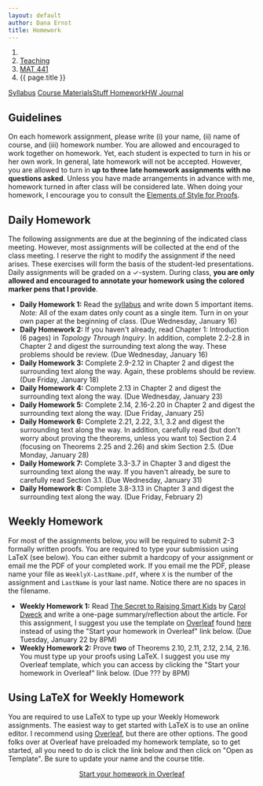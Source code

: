 ```yaml
---
layout: default
author: Dana Ernst
title: Homework
---
```


<ol class="breadcrumb">
  <li><a href="/"><i class="fa fa-home"></i></a></li>
  <li><a href="/teaching/">Teaching</a></li>
  <li><a href="/teaching/mat441s19">MAT 441</a></li>
  <li class="active">{{ page.title }}</li>
</ol>

<div class="row">
<div class="col-xs-12">
<div class="btn-group btn-group-justified">
<a class="btn btn-default btn-success" href="{{site.baseurl}}/teaching/mat441s19/syllabus/">Syllabus</a>
<a class="btn btn-default btn-primary" href="{{site.baseurl}}/teaching/mat441s19/materials/">
<span class="hidden-xs">Course Materials</span><span class="visible-xs">Stuff</span>
</a>
<a class="btn btn-default btn-warning" href="{{site.baseurl}}/teaching/mat441s19/homework/">
<span class="hidden-xs">Homework</span><span class="visible-xs">HW</span>
</a>
<a class="btn btn-default btn-info" href="{{site.baseurl}}/teaching/mat441s19/journal/">Journal</a>
</div>
</div>
</div>

## Guidelines ##
On each homework assignment, please write (i) your name, (ii) name of course, and (iii) homework number. You are allowed and encouraged to work together on homework. Yet, each student is expected to turn in his or her own work. In general, late homework will not be accepted. However, you are allowed to turn in **up to three late homework assignments with no questions asked**. Unless you have made arrangements in advance with me, homework turned in after class will be considered late. When doing your homework, I encourage you to consult the [Elements of Style for Proofs]({{site.baseurl}}/teaching/ElementsOfStyle.pdf).

## Daily Homework ##
The following assignments are due at the beginning of the indicated class meeting. However, most assignments will be collected at the end of the class meeting.  I reserve the right to modify the assignment if the need arises.  These exercises will form the basis of the student-led presentations.  Daily assignments will be graded on a $\checkmark$-system.  During class, **you are only allowed and encouraged to annotate your homework using the colored marker pens that I provide**.

- **Daily Homework 1:** Read the [syllabus]({{site.baseurl}}/teaching/mat441s19/syllabus/) and write down 5 important items.  *Note:*  All of the exam dates only count as a single item.  Turn in on your own paper at the beginning of class. (Due Wednesday, January 16)
- **Daily Homework 2:** If you haven't already, read Chapter 1: Introduction (6 pages) in *Topology Through Inquiry*. In addition, complete 2.2-2.8 in Chapter 2 and digest the surrounding text along the way. These problems should be review. (Due Wednesday, January 16)
- **Daily Homework 3:** Complete 2.9-2.12 in Chapter 2 and digest the surrounding text along the way. Again, these problems should be review. (Due Friday, January 18)
- **Daily Homework 4:** Complete 2.13 in Chapter 2 and digest the surrounding text along the way. (Due Wednesday, January 23)
- **Daily Homework 5:** Complete 2.14, 2.16-2.20 in Chapter 2 and digest the surrounding text along the way. (Due Friday, January 25)
- **Daily Homework 6:** Complete 2.21, 2.22, 3.1, 3.2 and digest the surrounding text along the way. In addition, carefully read (but don't worry about proving the theorems, unless you want to) Section 2.4 (focusing on Theorems 2.25 and 2.26) and skim Section 2.5. (Due Monday, January 28)
- **Daily Homework 7:** Complete 3.3-3.7 in Chapter 3 and digest the surrounding text along the way. If you haven't already, be sure to carefully read Section 3.1. (Due Wednesday, January 31)
- **Daily Homework 8:** Complete 3.8-3.13 in Chapter 3 and digest the surrounding text along the way. (Due Friday, February 2)

## Weekly Homework ##
For most of the assignments below, you will be required to submit 2-3 formally written proofs. You are required to type your submission using LaTeX (see below).  You can either submit a hardcopy of your assignment or email me the PDF of your completed work. If you email me the PDF, please name your file as <code>WeeklyX-LastName.pdf</code>, where <code>X</code> is the number of the assignment and <code>LastName</code> is your last name.  Notice there are no spaces in the filename.

- **Weekly Homework 1:** Read <a href="https://www.scientificamerican.com/article/the-secret-to-raising-smart-kids1/">The Secret to Raising Smart Kids</a> by <a href="https://en.wikipedia.org/wiki/Carol_Dweck/">Carol Dweck</a> and write a one-page summary/reflection about the article. For this assignment, I suggest you use the template on <a href="https://www.overleaf.com/">Overleaf</a> found <a href="https://www.overleaf.com/latex/templates/weekly-homework-1-for-reflection-on-the-secret-to-raising-smart-kids/wsqscmkyzrsr">here</a> instead of using the "Start your homework in Overleaf" link below. (Due Tuesday, January 22 by 8PM)
- **Weekly Homework 2:** Prove **two** of Theorems 2.10, 2.11, 2.12, 2.14, 2.16. You must type up your proofs using LaTeX.  I suggest you use my Overleaf template, which you can access by clicking the "Start your homework in Overleaf" link below. (Due ??? by 8PM)

## Using LaTeX for Weekly Homework ##
You are required to use LaTeX to type up your Weekly Homework assignments. The easiest way to get started with LaTeX is to use an online editor.  I recommend using [Overleaf](https://overleaf.com), but there are other options.  The good folks over at Overleaf have preloaded my homework template, so to get started, all you need to do is click the link below and then click on "Open as Template". Be sure to update your name and the course title.

<center>
<a href="https://www.overleaf.com/latex/templates/weekly-homework-x/cbpdxbqknrvq" class="btn btn-primary btn-lg" role="button">Start your homework in Overleaf</a>
</center>

<br>
